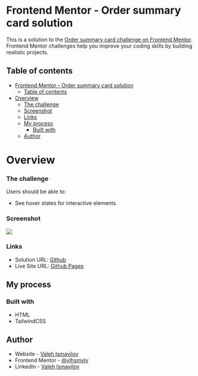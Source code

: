 # Frontend Mentor - Order summary card solution

This is a solution to the [Order summary card challenge on Frontend Mentor](https://www.frontendmentor.io/challenges/order-summary-component-QlPmajDUj). Frontend Mentor challenges help you improve your coding skills by building realistic projects.

## Table of contents

- [Frontend Mentor - Order summary card solution](#frontend-mentor---order-summary-card-solution)
  - [Table of contents](#table-of-contents)
- [Overview](#overview)
  - [The challenge](#the-challenge)
  - [Screenshot](#screenshot)
  - [Links](#links)
  - [My process](#my-process)
    - [Built with](#built-with)
  - [Author](#author)

# Overview

### The challenge

Users should be able to:

- See hover states for interactive elements

### Screenshot

![](https://i.ibb.co/k65ghwr/order-summary-component.png)

### Links

- Solution URL: [Github](https://github.com/vlhsmylv/order-summary-component)
- Live Site URL: [Github Pages](https://vlhsmylv.github.io/order-summary-component)

## My process

### Built with

- HTML
- TailwindCSS

## Author

- Website - [Valeh Ismayilov](https://valehismayilov.vercel.app)
- Frontend Mentor - [@vlhsmylv](https://frontendmentor.io/profile/vlhsmylv)
- LinkedIn - [Valeh Ismayilov](https://linkedin.com/in/vismayilov)

